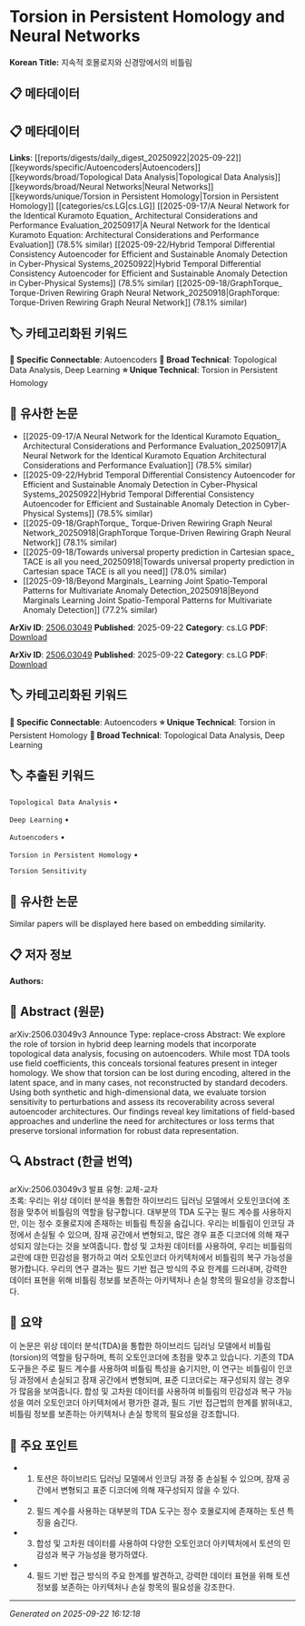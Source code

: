 # Torsion in Persistent Homology and Neural Networks

**Korean Title:** 지속적 호몰로지와 신경망에서의 비틀림

## 📋 메타데이터

## 📋 메타데이터

**Links**: [[reports/digests/daily_digest_20250922|2025-09-22]] [[keywords/specific/Autoencoders|Autoencoders]] [[keywords/broad/Topological Data Analysis|Topological Data Analysis]] [[keywords/broad/Neural Networks|Neural Networks]] [[keywords/unique/Torsion in Persistent Homology|Torsion in Persistent Homology]] [[categories/cs.LG|cs.LG]] [[2025-09-17/A Neural Network for the Identical Kuramoto Equation_ Architectural Considerations and Performance Evaluation_20250917|A Neural Network for the Identical Kuramoto Equation: Architectural Considerations and Performance Evaluation]] (78.5% similar) [[2025-09-22/Hybrid Temporal Differential Consistency Autoencoder for Efficient and Sustainable Anomaly Detection in Cyber-Physical Systems_20250922|Hybrid Temporal Differential Consistency Autoencoder for Efficient and Sustainable Anomaly Detection in Cyber-Physical Systems]] (78.5% similar) [[2025-09-18/GraphTorque_ Torque-Driven Rewiring Graph Neural Network_20250918|GraphTorque: Torque-Driven Rewiring Graph Neural Network]] (78.1% similar)

## 🏷️ 카테고리화된 키워드
**🔗 Specific Connectable**: Autoencoders
**🔬 Broad Technical**: Topological Data Analysis, Deep Learning
**⭐ Unique Technical**: Torsion in Persistent Homology
## 🔗 유사한 논문
- [[2025-09-17/A Neural Network for the Identical Kuramoto Equation_ Architectural Considerations and Performance Evaluation_20250917|A Neural Network for the Identical Kuramoto Equation Architectural Considerations and Performance Evaluation]] (78.5% similar)
- [[2025-09-22/Hybrid Temporal Differential Consistency Autoencoder for Efficient and Sustainable Anomaly Detection in Cyber-Physical Systems_20250922|Hybrid Temporal Differential Consistency Autoencoder for Efficient and Sustainable Anomaly Detection in Cyber-Physical Systems]] (78.5% similar)
- [[2025-09-18/GraphTorque_ Torque-Driven Rewiring Graph Neural Network_20250918|GraphTorque Torque-Driven Rewiring Graph Neural Network]] (78.1% similar)
- [[2025-09-18/Towards universal property prediction in Cartesian space_ TACE is all you need_20250918|Towards universal property prediction in Cartesian space TACE is all you need]] (78.0% similar)
- [[2025-09-18/Beyond Marginals_ Learning Joint Spatio-Temporal Patterns for Multivariate Anomaly Detection_20250918|Beyond Marginals Learning Joint Spatio-Temporal Patterns for Multivariate Anomaly Detection]] (77.2% similar)


**ArXiv ID**: [2506.03049](https://arxiv.org/abs/2506.03049)
**Published**: 2025-09-22
**Category**: cs.LG
**PDF**: [Download](https://arxiv.org/pdf/2506.03049.pdf)


**ArXiv ID**: [2506.03049](https://arxiv.org/abs/2506.03049)
**Published**: 2025-09-22
**Category**: cs.LG
**PDF**: [Download](https://arxiv.org/pdf/2506.03049.pdf)

## 🏷️ 카테고리화된 키워드
**🔗 Specific Connectable**: Autoencoders
**⭐ Unique Technical**: Torsion in Persistent Homology
**🔬 Broad Technical**: Topological Data Analysis, Deep Learning

## 🏷️ 추출된 키워드



`Topological Data Analysis` • 

`Deep Learning` • 

`Autoencoders` • 

`Torsion in Persistent Homology` • 

`Torsion Sensitivity`



## 🔗 유사한 논문

Similar papers will be displayed here based on embedding similarity.

## 📋 저자 정보

**Authors:** 

## 📄 Abstract (원문)

arXiv:2506.03049v3 Announce Type: replace-cross 
Abstract: We explore the role of torsion in hybrid deep learning models that incorporate topological data analysis, focusing on autoencoders. While most TDA tools use field coefficients, this conceals torsional features present in integer homology. We show that torsion can be lost during encoding, altered in the latent space, and in many cases, not reconstructed by standard decoders. Using both synthetic and high-dimensional data, we evaluate torsion sensitivity to perturbations and assess its recoverability across several autoencoder architectures. Our findings reveal key limitations of field-based approaches and underline the need for architectures or loss terms that preserve torsional information for robust data representation.

## 🔍 Abstract (한글 번역)

arXiv:2506.03049v3 발표 유형: 교체-교차  
초록: 우리는 위상 데이터 분석을 통합한 하이브리드 딥러닝 모델에서 오토인코더에 초점을 맞추어 비틀림의 역할을 탐구합니다. 대부분의 TDA 도구는 필드 계수를 사용하지만, 이는 정수 호몰로지에 존재하는 비틀림 특징을 숨깁니다. 우리는 비틀림이 인코딩 과정에서 손실될 수 있으며, 잠재 공간에서 변형되고, 많은 경우 표준 디코더에 의해 재구성되지 않는다는 것을 보여줍니다. 합성 및 고차원 데이터를 사용하여, 우리는 비틀림의 교란에 대한 민감성을 평가하고 여러 오토인코더 아키텍처에서 비틀림의 복구 가능성을 평가합니다. 우리의 연구 결과는 필드 기반 접근 방식의 주요 한계를 드러내며, 강력한 데이터 표현을 위해 비틀림 정보를 보존하는 아키텍처나 손실 항목의 필요성을 강조합니다.

## 📝 요약

이 논문은 위상 데이터 분석(TDA)을 통합한 하이브리드 딥러닝 모델에서 비틀림(torsion)의 역할을 탐구하며, 특히 오토인코더에 초점을 맞추고 있습니다. 기존의 TDA 도구들은 주로 필드 계수를 사용하여 비틀림 특성을 숨기지만, 이 연구는 비틀림이 인코딩 과정에서 손실되고 잠재 공간에서 변형되며, 표준 디코더로는 재구성되지 않는 경우가 많음을 보여줍니다. 합성 및 고차원 데이터를 사용하여 비틀림의 민감성과 복구 가능성을 여러 오토인코더 아키텍처에서 평가한 결과, 필드 기반 접근법의 한계를 밝혀내고, 비틀림 정보를 보존하는 아키텍처나 손실 항목의 필요성을 강조합니다.

## 🎯 주요 포인트


- 1. 토션은 하이브리드 딥러닝 모델에서 인코딩 과정 중 손실될 수 있으며, 잠재 공간에서 변형되고 표준 디코더에 의해 재구성되지 않을 수 있다.

- 2. 필드 계수를 사용하는 대부분의 TDA 도구는 정수 호몰로지에 존재하는 토션 특징을 숨긴다.

- 3. 합성 및 고차원 데이터를 사용하여 다양한 오토인코더 아키텍처에서 토션의 민감성과 복구 가능성을 평가하였다.

- 4. 필드 기반 접근 방식의 주요 한계를 발견하고, 강력한 데이터 표현을 위해 토션 정보를 보존하는 아키텍처나 손실 항목의 필요성을 강조한다.


---

*Generated on 2025-09-22 16:12:18*